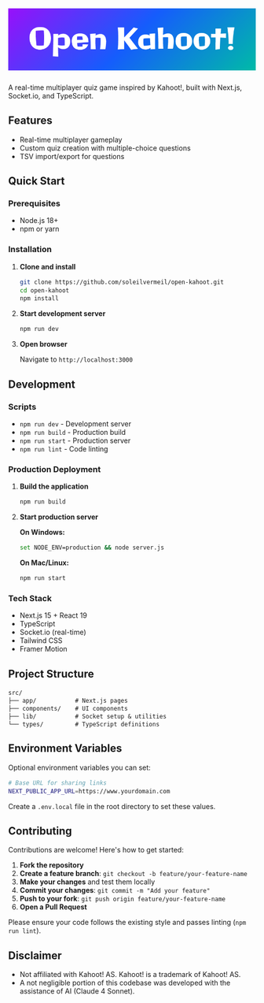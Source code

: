 # ![Open Kahoot!](banner.png)

A real-time multiplayer quiz game inspired by Kahoot!, built with Next.js, Socket.io, and TypeScript.

## Features

- Real-time multiplayer gameplay
- Custom quiz creation with multiple-choice questions
- TSV import/export for questions

## Quick Start

### Prerequisites
- Node.js 18+
- npm or yarn

### Installation

1. **Clone and install**
   ```bash
   git clone https://github.com/soleilvermeil/open-kahoot.git
   cd open-kahoot
   npm install
   ```

2. **Start development server**
   ```bash
   npm run dev
   ```

3. **Open browser**
   
   Navigate to `http://localhost:3000`

## Development

### Scripts
- `npm run dev` - Development server
- `npm run build` - Production build
- `npm run start` - Production server
- `npm run lint` - Code linting

### Production Deployment

1. **Build the application**
   ```bash
   npm run build
   ```

2. **Start production server**
   
   **On Windows:**
   ```bash
   set NODE_ENV=production && node server.js
   ```
   
   **On Mac/Linux:**
   ```bash
   npm run start
   ```

### Tech Stack
- Next.js 15 + React 19
- TypeScript
- Socket.io (real-time)
- Tailwind CSS
- Framer Motion

## Project Structure

```
src/
├── app/           # Next.js pages
├── components/    # UI components  
├── lib/           # Socket setup & utilities
└── types/         # TypeScript definitions
```

## Environment Variables

Optional environment variables you can set:

```bash
# Base URL for sharing links
NEXT_PUBLIC_APP_URL=https://www.yourdomain.com
```

Create a `.env.local` file in the root directory to set these values.

## Contributing

Contributions are welcome! Here's how to get started:

1. **Fork the repository**
2. **Create a feature branch**: `git checkout -b feature/your-feature-name`
3. **Make your changes** and test them locally
4. **Commit your changes**: `git commit -m "Add your feature"`
5. **Push to your fork**: `git push origin feature/your-feature-name`
6. **Open a Pull Request**

Please ensure your code follows the existing style and passes linting (`npm run lint`).

## Disclaimer

- Not affiliated with Kahoot! AS. Kahoot! is a trademark of Kahoot! AS.
- A not negligible portion of this codebase was developed with the assistance of AI (Claude 4 Sonnet).
